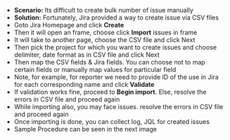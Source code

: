* **Scenario:** Its difficult to create bulk number of issue manually
* **Solution:** Fortunately, Jira provided a way to create issue via CSV files
* Goto Jira Homepage and click **Create**
* Then it will open an frame, choose click **Import** issues in frame
* It will take to another page, choose the CSV file and click Next
* Then pick the project for which you want to create issues and choose delimiter, date format as in CSV file and click Next
* Then map the CSV fields & Jira fields. You can choose not to map certain fields or manually map values for particular field
* Note, for example, for reporter we need to provide ID of the use in Jira for each corresponding name and click **Validate**
* If validation works fine, proceed to **Begin import**. Else, resolve the errors in CSV file and proceed again
* While importing also, you may face issues. resolve the errors in CSV file and proceed again
* Once importing is done, you can collect log, JQL for created issues
* Sample Procedure can be seen in the next image
